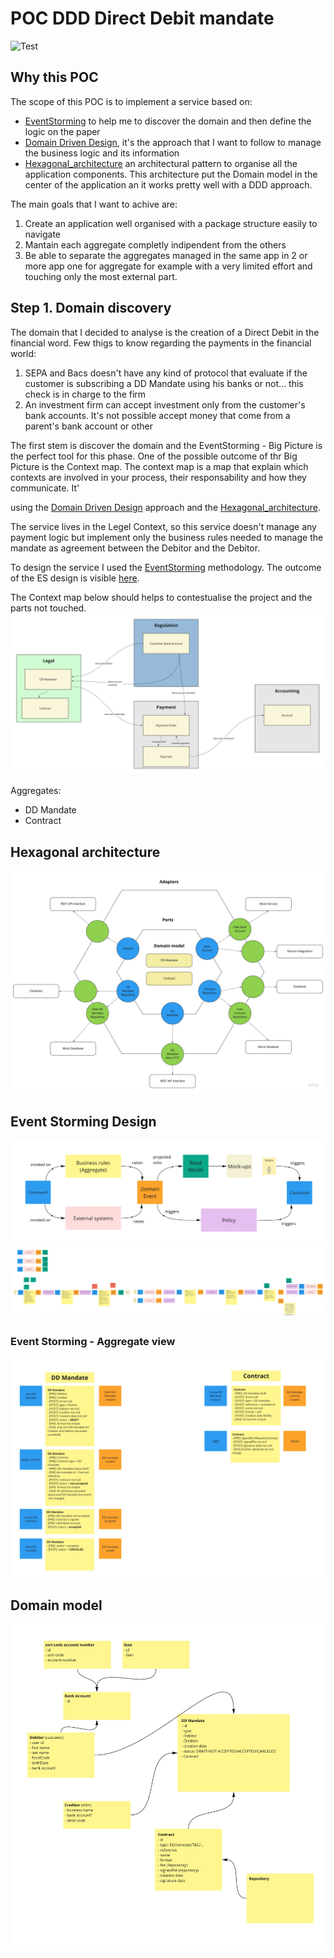# POC DDD Direct Debit mandate
![Test](https://github.com/abaddon/POC_DDD_ddmandate/workflows/Test/badge.svg)
## Why this POC

The scope of this POC is to implement a service based on:

 - [EventStorming](https://www.eventstorming.com/)  to help me to discover the domain and then define the logic on the paper
 - [Domain Driven Design](https://martinfowler.com/tags/domain%20driven%20design.html), it's the approach that I want to follow to manage the business logic and its information 
 - [Hexagonal_architecture](https://en.wikipedia.org/wiki/Hexagonal_architecture_(software)) an architectural pattern to organise all the application components. This architecture put the Domain model in the center of the application an it works pretty well with a DDD approach.

The main goals that I want to achive are:

 1. Create an application well organised with a package structure easily to navigate
 2. Mantain each aggregate completly indipendent from the others
 3. Be able to separate the aggregates managed in the same app in 2  or more app one for aggregate for example with a very limited effort and touching only the most external part.


## Step 1. Domain discovery  

The domain that I decided to analyse is the creation of a Direct Debit in the financial word.
Few thigs to know regarding the payments in the financial world:
1. SEPA and Bacs doesn't have any kind of protocol that evaluate if the customer is subscribing a DD Mandate using his banks or not... this check is in charge to the firm
2. An investment firm can accept investment only from the customer's bank accounts. It's not possible accept money that come from a parent's bank account or other

The first stem is discover the domain and the EventStorming - Big Picture is the perfect tool for this phase.
One of the possible outcome of thr Big Picture is the Context map. 
The context map is a map that explain which contexts are involved in your process, their responsability and how they communicate.
It'



 using the [Domain Driven Design](https://martinfowler.com/tags/domain%20driven%20design.html)  approach and the [Hexagonal_architecture](https://en.wikipedia.org/wiki/Hexagonal_architecture_(software)).

The service lives in the Legel Context, so this service doesn't manage any payment logic but implement only the business rules needed to manage the mandate as agreement between the Debitor and the Debitor.

To design the service I used the [EventStorming](https://www.eventstorming.com/) methodology. The outcome of the ES design is visible [here](#event-storming-design).

The Context map below should helps to contestualise the project and the parts not touched.
![Context Map](https://raw.githubusercontent.com/abaddon/POC_DDD_ddmandate/master/docs/ContextsMap.jpg)

Aggregates: 
- DD Mandate
- Contract

## Hexagonal architecture
![Hexagonal architecture](./docs/HexagonalArchitecture.jpg)

## Event Storming Design

![EventStorming - The picture that explains everything!](./docs/EventStormingDesignLegend.jpg)
![EventStorming - Design](./docs/EventStormingDesign.jpg)
### Event Storming - Aggregate view
![EventStorming - Aggregates](./docs/AggregateDefinition.jpg)

## Domain model
![Domain Model](./docs/DomainModel.jpg)
<!--stackedit_data:
eyJoaXN0b3J5IjpbNDUwNDkxOTM5LC0xNzI5NjUzMzI3LC0yMD
I2Nzc0MzUxLDE4MzgzNjQyNSw1MTg2MDYxOTYsLTE0ODA3NjA1
NTBdfQ==
-->